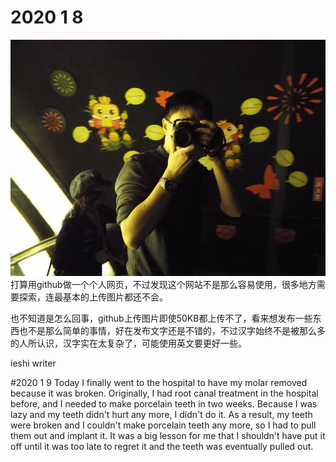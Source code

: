 # 2020 1 8
![image](https://github.com/ieshi02/ieshi02.github.io/blob/master/img/psb.jpg)
打算用github做一个个人网页，不过发现这个网站不是那么容易使用，很多地方需要探索，连最基本的上传图片都还不会。

也不知道是怎么回事，github上传图片即使50KB都上传不了，看来想发布一些东西也不是那么简单的事情，好在发布文字还是不错的，不过汉字始终不是被那么多的人所认识，汉字实在太复杂了，可能使用英文要更好一些。

ieshi writer

#2020 1 9
Today I finally went to the hospital to have my molar removed because it was broken. Originally, I had root canal treatment in the hospital before, and I needed to make porcelain teeth in two weeks. Because I was lazy and my teeth didn't hurt any more, I didn't do it. As a result, my teeth were broken and I couldn't make porcelain teeth any more, so I had to pull them out and implant it. It was a big lesson for me that I shouldn't have put it off until it was too late to regret it and the teeth was eventually pulled out.
